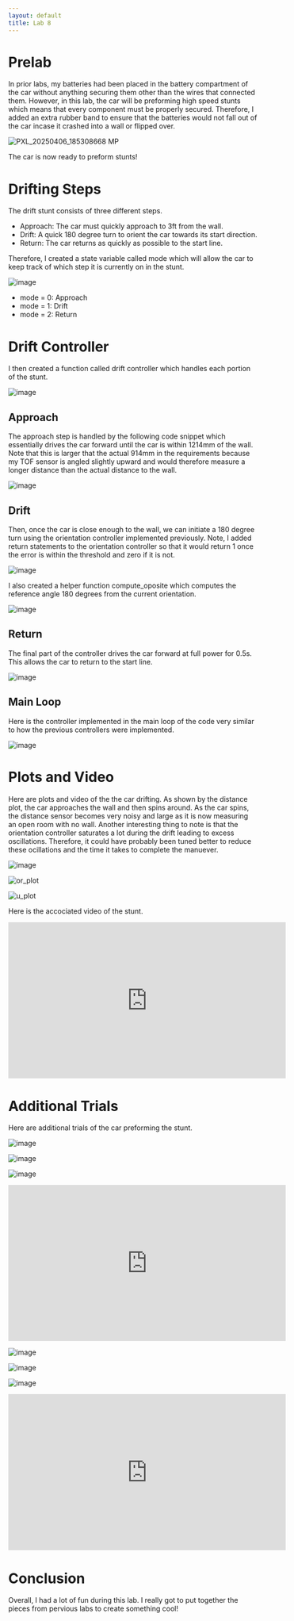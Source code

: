 ```yaml
---
layout: default
title: Lab 8
---
```


# Prelab
In prior labs, my batteries had been placed in the battery compartment of the car without anything securing them other than the wires that connected them. However, in this lab, the car will be preforming high speed stunts which means that every component must be properly secured. Therefore, I added an extra rubber band to ensure that the batteries would not fall out of the car incase it crashed into a wall or flipped over.

![PXL_20250406_185308668 MP](https://github.com/user-attachments/assets/d1f4abfb-dc8a-4eb4-911d-d0ffbc816701)

The car is now ready to preform stunts!

# Drifting Steps
The drift stunt consists of three different steps.

* Approach: The car must quickly approach to 3ft from the wall.
* Drift: A quick 180 degree turn to orient the car towards its start direction.
* Return: The car returns as quickly as possible to the start line.

Therefore, I created a state variable called mode which will allow the car to keep track of which step it is currently on in the stunt. 

![image](https://github.com/user-attachments/assets/69ed1020-05b2-4c59-8350-382daab48243)

* mode = 0: Approach
* mode = 1: Drift
* mode = 2: Return

# Drift Controller
I then created a function called drift controller which handles each portion of the stunt.

![image](https://github.com/user-attachments/assets/05239efc-0ff3-4eb0-878f-e4ef15663f04)

## Approach
The approach step is handled by the following code snippet which essentially drives the car forward until the car is within 1214mm of the wall. Note that this is larger that the actual 914mm in the requirements because my TOF sensor is angled slightly upward and would therefore measure a longer distance than the actual distance to the wall.

![image](https://github.com/user-attachments/assets/4be40fe2-bc65-4eac-8771-b88b3d0fef1b)

## Drift
Then, once the car is close enough to the wall, we can initiate a 180 degree turn using the orientation controller implemented previously. Note, I added return statements to the orientation controller so that it would return 1 once the error is within the threshold and zero if it is not.

![image](https://github.com/user-attachments/assets/8353c3ab-c32b-4d00-984b-f10405e2b5fc)

I also created a helper function compute_oposite which computes the reference angle 180 degrees from the current orientation.

![image](https://github.com/user-attachments/assets/2fcbceae-80c4-43dc-8a50-fe97227b90aa)

## Return
The final part of the controller drives the car forward at full power for 0.5s. This allows the car to return to the start line.

![image](https://github.com/user-attachments/assets/9cebac4c-399f-427e-bf0f-d2cf41f4d61d)

## Main Loop
Here is the controller implemented in the main loop of the code very similar to how the previous controllers were implemented.

![image](https://github.com/user-attachments/assets/76b7cb4a-07e4-4cac-bc8c-a48a3af327c4)

# Plots and Video
Here are plots and video of the the car drifting. As shown by the distance plot, the car approaches the wall and then spins around. As the car spins, the distance sensor becomes very noisy and large as it is now measuring an open room with no wall. Another interesting thing to note is that the orientation controller saturates a lot during the drift leading to excess oscillations. Therefore, it could have probably been tuned better to reduce these ocillations and the time it takes to complete the manuever.

![image](https://github.com/user-attachments/assets/8d0af167-9bb4-4d59-a754-3c0596e4b338)

![or_plot](https://github.com/user-attachments/assets/106cbd7a-7a0b-455e-b862-53b6b13083e2)

![u_plot](https://github.com/user-attachments/assets/cf894011-88d0-4d6b-bfe2-92fc0a04b3f1)

Here is the accociated video of the stunt.

<iframe width="560" height="315" src="https://www.youtube.com/embed/HVamVbPlAvI" frameborder="0" allow="accelerometer; autoplay; encrypted-media; gyroscope; picture-in-picture" allowfullscreen></iframe>

# Additional Trials
Here are additional trials of the car preforming the stunt.

![image](https://github.com/user-attachments/assets/ccb71559-a7c1-4229-b5a2-7783c36f566a)

![image](https://github.com/user-attachments/assets/22d54421-91e4-4ac8-83fa-a0d6bb6c0184)

![image](https://github.com/user-attachments/assets/ba1deaaa-d51d-41c4-b778-7557a690d6ee)

<iframe width="560" height="315" src="https://www.youtube.com/embed/24-HuC-nnlw" frameborder="0" allow="accelerometer; autoplay; encrypted-media; gyroscope; picture-in-picture" allowfullscreen></iframe>

![image](https://github.com/user-attachments/assets/2b6914e6-727b-47f7-b353-f7f7634247be)

![image](https://github.com/user-attachments/assets/319a3522-8904-4db6-9a10-06a8cf968afe)

![image](https://github.com/user-attachments/assets/f11a7cf3-09b0-45a5-af3e-edb1b535f495)

<iframe width="560" height="315" src="https://www.youtube.com/embed/VllUHcfnMNs" frameborder="0" allow="accelerometer; autoplay; encrypted-media; gyroscope; picture-in-picture" allowfullscreen></iframe>

# Conclusion

Overall, I had a lot of fun during this lab. I really got to put together the pieces from pervious labs to create something cool!























